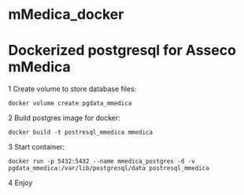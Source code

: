 # mMedica_docker
# Dockerized postgresql for Asseco mMedica

1 Create volume to store database files:
```
docker volume create pgdata_mmedica
```

2 Build postgres image for docker:
```
docker build -t postresql_mmedica mmedica
```
3 Start container:
```
docker run -p 5432:5432 --name mmedica_postgres -d -v pgdata_mmedica:/var/lib/postgresql/data postresql_mmedica
```
4 Enjoy
